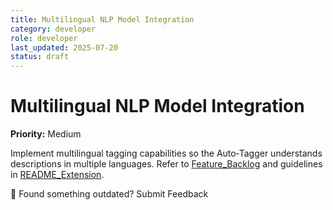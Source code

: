 ```yaml
---
title: Multilingual NLP Model Integration
category: developer
role: developer
last_updated: 2025-07-20
status: draft
---
```

# Multilingual NLP Model Integration

**Priority:** Medium

Implement multilingual tagging capabilities so the Auto‑Tagger understands descriptions in multiple languages. Refer to [Feature_Backlog](../Feature_Backlog.md) and guidelines in [README_Extension](../README_Extension.md).

💬 Found something outdated? Submit Feedback
